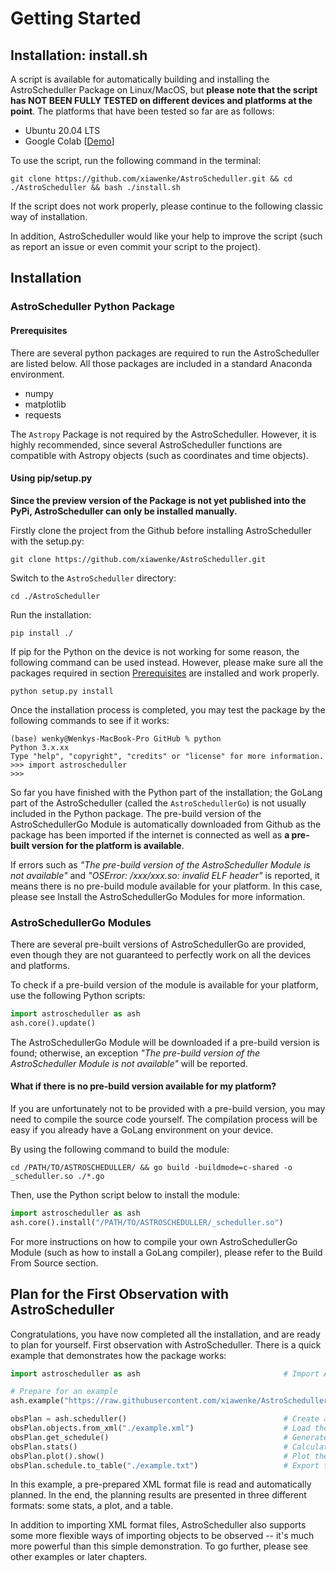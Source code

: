 # Getting Started 

## Installation: install.sh

A script is available for automatically building and installing the AstroScheduller Package on Linux/MacOS, but **please note that the script has NOT BEEN FULLY TESTED on different devices and platforms at the point**. The platforms that have been tested so far are as follows: 

 - Ubuntu 20.04 LTS 
 - Google Colab [[Demo](https://colab.research.google.com/drive/1pnGP9p53ELxzyRdV7aMAa21Q0RGHIbaM?usp=sharing)]

To use the script, run the following command in the terminal:

``` shell
git clone https://github.com/xiawenke/AstroScheduller.git && cd ./AstroScheduller && bash ./install.sh
```

If the script does not work properly, please continue to the following classic way of installation. 

In addition, AstroScheduller would like your help to improve the script (such as report an issue or even commit your script to the project). 

## Installation

### AstroScheduller Python Package

#### Prerequisites

There are several python packages are required to run the AstroScheduller are listed below. All those packages are included in a standard Anaconda environment. 

 - numpy
 - matplotlib
 - requests

The `Astropy` Package is not required by the AstroScheduller. However, it is highly recommended, since several AstroScheduller functions are compatible with Astropy objects (such as coordinates and time objects). 

#### Using pip/setup.py

**Since the preview version of the Package is not yet published into the PyPi, AstroScheduller can only be installed manually.** 

Firstly clone the project from the Github before installing AstroScheduller with the setup.py:
``` shell
git clone https://github.com/xiawenke/AstroScheduller.git
```

Switch to the `AstroScheduller` directory:
``` shell
cd ./AstroScheduller
```

Run the installation:
``` shell
pip install ./
```

If pip for the Python on the device is not working for some reason, the following command can be used instead. However, please make sure all the packages required in section [Prerequisites](#prerequisites) are installed and work properly. 
``` shell
python setup.py install
```

Once the installation process is completed, you may test the package by the following commands to see if it works:
``` shell
(base) wenky@Wenkys-MacBook-Pro GitHub % python
Python 3.x.xx
Type "help", "copyright", "credits" or "license" for more information.
>>> import astroscheduller
>>>
```

So far you have finished with the Python part of the installation; the GoLang part of the AstroScheduller (called the `AstroSchedullerGo`) is not usually included in the Python package. The pre-build version of the AstroSchedullerGo Module is automatically downloaded from Github as the package has been imported if the internet is connected as well as **a pre-built version for the platform is available**. 

If errors such as *"The pre-build version of the AstroScheduller Module is not available"* and *"OSError: /xxx/xxx.so: invalid ELF header"* is reported, it means there is no pre-build module available for your platform. In this case, please see Install the AstroSchedullerGo Modules for more information.

### AstroSchedullerGo Modules

There are several pre-built versions of AstroSchedullerGo are provided, even though they are not guaranteed to perfectly work on all the devices and platforms. 

To check if a pre-build version of the module is available for your platform, use the following Python scripts: 

``` python
import astroscheduller as ash
ash.core().update()
```

The AstroSchedullerGo Module will be downloaded if a pre-build version is found; otherwise, an exception *"The pre-build version of the AstroScheduller Module is not available"* will be reported.  

#### What if there is no pre-build version available for my platform? 

If you are unfortunately not to be provided with a pre-build version, you may need to compile the source code yourself. The compilation process will be easy if you already have a GoLang environment on your device. 

By using the following command to build the module:

```shell
cd /PATH/TO/ASTROSCHEDULLER/ && go build -buildmode=c-shared -o _scheduller.so ./*.go
```

Then, use the Python script below to install the module:

```python
import astroscheduller as ash
ash.core().install("/PATH/TO/ASTROSCHEDULLER/_scheduller.so")
```

For more instructions on how to compile your own AstroSchedullerGo Module (such as how to install a GoLang compiler), please refer to the Build From Source section. 

## Plan for the First Observation with AstroScheduller

Congratulations, you have now completed all the installation, and are ready to plan for yourself. First observation with AstroScheduller. There is a quick example that demonstrates how the package works:

```python
import astroscheduller as ash                                # Import AstroScheduller

# Prepare for an example
ash.example("https://raw.githubusercontent.com/xiawenke/AstroScheduller/Dev/tests/psr_list_debug.xml")

obsPlan = ash.scheduller()                                   # Create a new scheduller object
obsPlan.objects.from_xml("./example.xml")                    # Load the objects from a XML file
obsPlan.get_schedule()                                       # Generate the schedule
obsPlan.stats()                                              # Calculate the statistics
obsPlan.plot().show()                                        # Plot the schedule
obsPlan.schedule.to_table("./example.txt")                   # Export the schedule to a table
```

In this example, a pre-prepared XML format file is read and automatically planned. In the end, the planning results are presented in three different formats: some stats, a plot, and a table. 

In addition to importing XML format files, AstroScheduller also supports some more flexible ways of importing objects to be observed -- it's much more powerful than this simple demonstration. To go further, please see other examples or later chapters. 